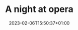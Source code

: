 ---
title: "A night at opera"
date: 2023-02-06T15:50:37+01:00
draft: false
layout: "release"
data:
  type: "Album"
  disco_gs_id: 12163019
---